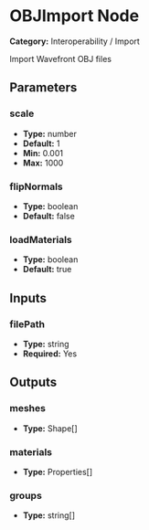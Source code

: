 
# OBJImport Node

**Category:** Interoperability / Import

Import Wavefront OBJ files

## Parameters


### scale
- **Type:** number
- **Default:** 1
- **Min:** 0.001
- **Max:** 1000



### flipNormals
- **Type:** boolean
- **Default:** false





### loadMaterials
- **Type:** boolean
- **Default:** true





## Inputs


### filePath
- **Type:** string
- **Required:** Yes



## Outputs


### meshes
- **Type:** Shape[]



### materials
- **Type:** Properties[]



### groups
- **Type:** string[]




